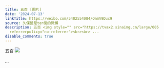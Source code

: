 ```yaml
---
title: 五百 [图片]
date: '2024-07-13'
linkTitle: https://weibo.com/5402554084/OnmV9Duc9
source: 久保醬是ten使的微博
description: 五百 <img style="" src="https://tvax2.sinaimg.cn/large/005TCz76gy1hrmfu7xz9ej31hc0u0487.jpg"
  referrerpolicy="no-referrer"><br><br> ...
disable_comments: true
---
```

五百 <img style="" src="https://tvax2.sinaimg.cn/large/005TCz76gy1hrmfu7xz9ej31hc0u0487.jpg" referrerpolicy="no-referrer"><br><br> ...